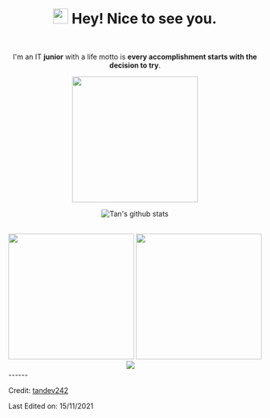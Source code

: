 <div align="center">
<h1><img src="https://emojis.slackmojis.com/emojis/images/1531849430/4246/blob-sunglasses.gif?1531849430" width="30"/> Hey! Nice to see you.</h1>

<br>

<p> I'm an IT <strong>junior</strong> with a life motto is <strong>every accomplishment starts with the decision to try</strong>.</p>
<img src="https://res.cloudinary.com/dmtopd6ps/image/upload/v1636939773/DSC_7377_tan_zvbqzk.jpg" width="250px">
<br>
  
  ![Tan's github stats](https://github-readme-stats.vercel.app/api?username=tandev242&show_icons=true&hide_border=true)
  
<br>
  <img src="https://res.cloudinary.com/dmtopd6ps/image/upload/c_scale,w_250/v1636940297/quiz_result_r92_dao0fz.gif" width="250x"/>
  <img src="https://res.cloudinary.com/dmtopd6ps/image/upload/c_scale,w_250/v1636941420/a_txsscl.gif" width="250px"/>
  <img src="https://res.cloudinary.com/dmtopd6ps/image/upload/c_scale,h_140/v1636941587/13662be7764f37ce59f35f3d3f71f9a1_ftnunc.gif" />
  &emsp;
<br>
</div>
------


Credit: [tandev242](https://github.com/tandev242)

Last Edited on: 15/11/2021

